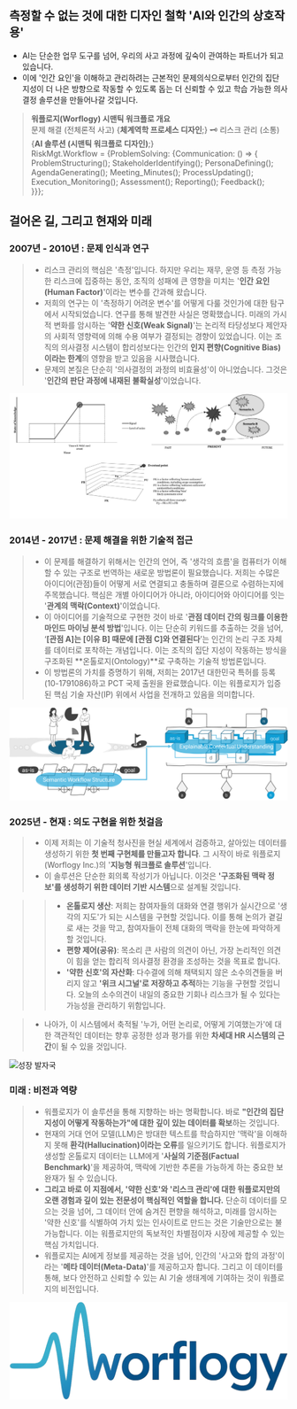 ## 측정할 수 없는 것에 대한 디자인 철학 'AI와 인간의 상호작용'
- AI는 단순한 업무 도구를 넘어, 우리의 사고 과정에 깊숙이 관여하는 파트너가 되고 있습니다.
- 이에 '인간 요인'을 이해하고 관리하려는 근본적인 문제의식으로부터 인간의 집단 지성이 더 나은 방향으로 작동할 수 있도록 돕는 더 신뢰할 수 있고 학습 가능한 의사결정 솔루션을 만들어나갈 것입니다.

> **워플로지(Worflogy) 시맨틱 워크플로 개요**<br>
문제 해결 (전체론적 사고) {**체계역학 프로세스 디자인**;} 🗝️ 리스크 관리 (소통) {**AI 솔루션 (시맨틱 워크플로 디자인)**;}<br>
RiskMgt.Workflow = {ProblemSolving: {Communication: () => {<br>
        ProblemStructuring(); StakeholderIdentifying(); PersonaDefining();<br>
        AgendaGenerating(); Meeting_Minutes(); ProcessUpdating();<br>
        Execution_Monitoring(); Assessment(); Reporting(); Feedback();<br>
        }}};

## 걸어온 길, 그리고 현재와 미래

### 2007년 - 2010년 : 문제 인식과 연구
> - 리스크 관리의 핵심은 '측정'입니다. 하지만 우리는 재무, 운영 등 측정 가능한 리스크에 집중하는 동안, 조직의 성패에 큰 영향을 미치는 '**인간 요인(Human Factor)**'이라는 변수를 간과해 왔습니다.
> - 저희의 연구는 이 '측정하기 어려운 변수'를 어떻게 다룰 것인가에 대한 탐구에서 시작되었습니다. 연구를 통해 발견한 사실은 명확했습니다. 미래의 가시적 변화를 암시하는 '**약한 신호(Weak Signal)**'는 논리적 타당성보다 제안자의 사회적 영향력에 의해 수용 여부가 결정되는 경향이 있었습니다. 이는 조직의 의사결정 시스템이 합리성보다는 인간의 **인지 편향(Cognitive Bias)이라는 한계**의 영향을 받고 있음을 시사했습니다.
> - 문제의 본질은 단순히 '의사결정의 과정의 비효율성'이 아니었습니다. 그것은 '**인간의 판단 과정에 내재된 불확실성**'이었습니다.

![불확실성 연구](/assets/articles/TV_Research.png)

### 2014년 - 2017년 : 문제 해결을 위한 기술적 접근
> - 이 문제를 해결하기 위해서는 인간의 언어, 즉 '생각의 흐름'을 컴퓨터가 이해할 수 있는 구조로 번역하는 새로운 방법론이 필요했습니다. 저희는 수많은 아이디어(관점)들이 어떻게 서로 연결되고 충돌하며 결론으로 수렴하는지에 주목했습니다. 핵심은 개별 아이디어가 아니라, 아이디어와 아이디어를 잇는 '**관계의 맥락(Context)**'이었습니다.
> - 이 아이디어를 기술적으로 구현한 것이 바로 '**관점 데이터 간의 링크를 이용한 마인드 마이닝 분석 방법**'입니다. 이는 단순히 키워드를 추출하는 것을 넘어, ‘**[관점 A]는 [이유 B] 때문에 [관점 C]와 연결된다**’는 인간의 논리 구조 자체를 데이터로 포착하는 개념입니다. 이는 조직의 집단 지성이 작동하는 방식을 구조화된 **온톨로지(Ontology)**로 구축하는 기술적 방법론입니다.
> - 이 방법론의 가치를 증명하기 위해, 저희는 2017년 대한민국 특허를 등록(10-1791086)하고 PCT 국제 출원을 완료했습니다. 이는 워플로지가 입증된 핵심 기술 자산(IP) 위에서 사업을 전개하고 있음을 의미합니다.

![보유 IP: 10-1791086](/assets/articles/TV_Patent.png)

### 2025년 - 현재 : 의도 구현을 위한 첫걸음
> - 이제 저희는 이 기술적 청사진을 현실 세계에서 검증하고, 살아있는 데이터를 생성하기 위한 **첫 번째 구현체를 만들고자 합니다**. 그 시작이 바로 워플로지(Worflogy Inc.)의 '**지능형 워크플로 솔루션**'입니다.
> - 이 솔루션은 단순한 회의록 작성기가 아닙니다. 이것은 **'구조화된 맥락 정보'를 생성하기 위한 데이터 기반 시스템**으로 설계될 것입니다.

>> - **온톨로지 생산**: 저희는 참여자들의 대화와 연결 행위가 실시간으로 '생각의 지도'가 되는 시스템을 구현할 것입니다. 이를 통해 논의가 곁길로 새는 것을 막고, 참여자들이 전체 대화의 맥락을 한눈에 파악하게 할 것입니다.
>> - **편향 제어(공유)**: 목소리 큰 사람의 의견이 아닌, 가장 논리적인 의견이 힘을 얻는 합리적 의사결정 환경을 조성하는 것을 목표로 합니다.
>> - **'약한 신호'의 자산화**: 다수결에 의해 채택되지 않은 소수의견들을 버리지 않고 **'위크 시그널'로 저장하고 추적**하는 기능을 구현할 것입니다. 오늘의 소수의견이 내일의 중요한 기회나 리스크가 될 수 있다는 가능성을 관리하기 위함입니다.

> - 나아가, 이 시스템에서 축적될 '누가, 어떤 논리로, 어떻게 기여했는가'에 대한 객관적인 데이터는 향후 공정한 성과 평가를 위한 **차세대 HR 시스템의 근간**이 될 수 있을 것입니다.

![성장 발자국](/assets/articles/TV_footprint.png)

### 미래 : 비전과 역량
> - 워플로지가 이 솔루션을 통해 지향하는 바는 명확합니다. 바로 **"인간의 집단 지성이 어떻게 작동하는가"에 대한 깊이 있는 데이터를 확보**하는 것입니다.
> - 현재의 거대 언어 모델(LLM)은 방대한 텍스트를 학습하지만 '맥락'을 이해하지 못해 **환각(Hallucination)이라는 오류**를 일으키기도 합니다. 워플로지가 생성할 온톨로지 데이터는 LLM에게 '**사실의 기준점(Factual Benchmark)**'을 제공하여, 맥락에 기반한 추론을 가능하게 하는 중요한 보완재가 될 수 있습니다.
> - **그리고 바로 이 지점에서, '약한 신호'와 '리스크 관리'에 대한 워플로지만의 오랜 경험과 깊이 있는 전문성이 핵심적인 역할을 합니다.** 단순히 데이터를 모으는 것을 넘어, 그 데이터 안에 숨겨진 편향을 해석하고, 미래를 암시하는 '약한 신호'를 식별하여 가치 있는 인사이트로 만드는 것은 기술만으로는 불가능합니다. 이는 워플로지만의 독보적인 차별점이자 시장에 제공할 수 있는 핵심 가치입니다.
> - 워플로지는 AI에게 정보를 제공하는 것을 넘어, 인간의 '사고와 합의 과정'이라는 '**메타 데이터(Meta-Data)**'를 제공하고자 합니다. 그리고 이 데이터를 통해, 보다 안전하고 신뢰할 수 있는 AI 기술 생태계에 기여하는 것이 워플로지의 비전입니다.

![주식회사 워플로지](/assets/images/worflogy_logo.svg)